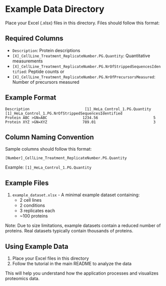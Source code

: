 # Example Data Directory

Place your Excel (.xlsx) files in this directory. Files should follow this format:

## Required Columns
- `Description`: Protein descriptions
- `[X]_CellLine_Treatment_ReplicateNumber.PG.Quantity`: Quantitative measurements
- `[X]_CellLine_Treatment_ReplicateNumber.PG.NrOfStrippedSequencesIdentified`: Peptide counts
or
- `[X]_CellLine_Treatment_ReplicateNumber.PG.NrOfPrecursorsMeasured`: Number of precursors measured


## Example Format
```
Description                         [1]_HeLa_Control_1.PG.Quantity  [1]_HeLa_Control_1.PG.NrOfStrippedSequencesIdentified
Protein ABC >GN=ABC                1234.56                         5
Protein XYZ >GN=XYZ                789.01                          3
```

## Column Naming Convention
Sample columns should follow this format:
```
[Number]_CellLine_Treatment_ReplicateNumber.PG.Quantity
```

Example: `[1]_HeLa_Control_1.PG.Quantity`

## Example Files
1. `example_dataset.xlsx` - A minimal example dataset containing:
   - 2 cell lines
   - 2 conditions
   - 3 replicates each
   - ~100 proteins

Note: Due to size limitations, example datasets contain a reduced number of proteins. Real datasets typically contain thousands of proteins.

## Using Example Data

1. Place your Excel files in this directory
2. Follow the tutorial in the main README to analyze the data

This will help you understand how the application processes and visualizes proteomics data.